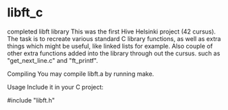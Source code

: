# libft_c
completed libft library
This was the first Hive Helsinki project (42 cursus). The task is to recreate various standard C library functions, as well as extra things which might be useful, like linked lists for example. Also couple of other extra functions added into the library through out the cursus. such as "get_next_line.c" and "ft_printf".

Compiling
You may compile libft.a by running make.

Usage
Include it in your C project:

#include "libft.h"

